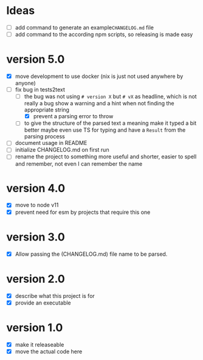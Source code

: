 # Ideas
- [ ] add command to generate an example`CHANGELOG.md` file
- [ ] add command to the according npm scripts, so releasing is made easy

# version 5.0
- [x] move development to use docker (nix is just not used anywhere by anyone)
- [ ] fix bug in tests2text
  - [ ] the bug was not using `# version X` but `# vX` as headline, which is not really a bug
        show a warning and a hint when not finding the appropriate string
    - [x] prevent a parsing error to throw    
  - [ ] to give the structure of the parsed text a meaning make it typed a bit better
        maybe even use TS for typing and have a `Result` from the parsing process        
- [ ] document usage in README
- [ ] initialize CHANGELOG.md on first run
- [ ] rename the project to something more useful and shorter, easier to spell and remember, not even I can remember the name

# version 4.0
- [x] move to node v11
- [x] prevent need for esm by projects that require this one

# version 3.0
- [x] Allow passing the (CHANGELOG.md) file name to be parsed.

# version 2.0
- [x] describe what this project is for
- [x] provide an executable

# version 1.0
- [x] make it releaseable
- [x] move the actual code here